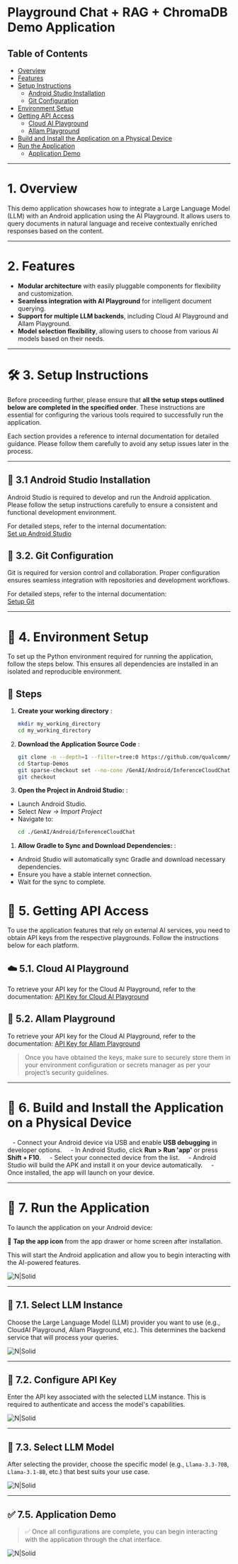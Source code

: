 # Playground Chat + RAG + ChromaDB Demo Application

## Table of Contents
- [Overview](#1-overview)
- [Features](#2-features)
- [Setup Instructions](#%EF%B8%8F-3-setup-instructions)
  - [Android Studio Installation](#-31-android-studio-installation)
  - [Git Configuration](#-32-git-configuration)
- [Environment Setup](#-4-environment-setup)
- [Getting API Access](#-5-getting-api-access)
  - [Cloud AI Playground](#%EF%B8%8F-51-cloud-ai-playground)
  - [Allam Playground](#-52-allam-playground)
- [Build and Install the Application on a Physical Device](#-6-build-and-install-the-application-on-a-physical-device)
- [Run the Application](#-7-run-the-application)
  - [Application Demo](#-75-application-demo)



---

# 1. Overview

This demo application showcases how to integrate a Large Language Model (LLM) with an Android application using the AI Playground. It allows users to query documents in natural language and receive contextually enriched responses based on the content.

---

# 2. Features

- **Modular architecture** with easily pluggable components for flexibility and customization.  
- **Seamless integration with AI Playground** for intelligent document querying.  
- **Support for multiple LLM backends**, including Cloud AI Playground and Allam Playground.
- **Model selection flexibility**, allowing users to choose from various AI models based on their needs.

---

# 🛠️ 3. Setup Instructions

Before proceeding further, please ensure that **all the setup steps outlined below are completed in the specified order**. These instructions are essential for configuring the various tools required to successfully run the application.

Each section provides a reference to internal documentation for detailed guidance. Please follow them carefully to avoid any setup issues later in the process.

---
## 📱 3.1 Android Studio Installation

Android Studio is required to develop and run the Android application. Please follow the setup instructions carefully to ensure a consistent and functional development environment.

For detailed steps, refer to the internal documentation:  
[Set up Android Studio]( ../../../Hardware/Tools.md#android-studio-setup)

## 🔧 3.2. Git Configuration

Git is required for version control and collaboration. Proper configuration ensures seamless integration with repositories and development workflows.

For detailed steps, refer to the internal documentation:  
[Setup Git]( ../../../Hardware/Tools.md#git-setup)

---
# 🧪 4. Environment Setup

To set up the Python environment required for running the application, follow the steps below. This ensures all dependencies are installed in an isolated and reproducible environment.

## 🔧 Steps

1. **Create your working directory** :
   ```bash
   mkdir my_working_directory
   cd my_working_directory
   ```

1. **Download the Application Source Code** :
   ```bash
   git clone -n --depth=1 --filter=tree:0 https://github.com/qualcomm/Startup-Demos.git
   cd Startup-Demos
   git sparse-checkout set --no-cone /GenAI/Android/InferenceCloudChat
   git checkout
   ```
   
1. **Open the Project in Android Studio:** :
- Launch Android Studio.
- Select *New -> Import Project*
- Navigate to:
   ```bash
   cd ./GenAI/Android/InferenceCloudChat
   ```

1. **Allow Gradle to Sync and Download Dependencies:** :
- Android Studio will automatically sync Gradle and download necessary dependencies.
- Ensure you have a stable internet connection.
- Wait for the sync to complete.

# 🔑 5. Getting API Access

To use the application features that rely on external AI services, you need to obtain API keys from the respective playgrounds. Follow the instructions below for each platform.

## ☁️ 5.1. Cloud AI Playground

To retrieve your API key for the Cloud AI Playground, refer to the documentation: 
[API Key for Cloud AI Playground](../../../Hardware/Cloud%20AI%20Playground.md#APIKey-for-CloudAI-Playground)

## 🧠 5.2. Allam Playground

To retrieve your API key for the Cloud AI Playground, refer to the documentation: 
[API Key for Allam Playground](../../../Hardware/Cloud%20AI%20Playground.md#APIKey-for-Allam-Playground)

> Once you have obtained the keys, make sure to securely store them in your environment configuration or secrets manager as per your project’s security guidelines.

---

# 📲 6. Build and Install the Application on a Physical Device
   - Connect your Android device via USB and enable **USB debugging** in developer options.  
   - In Android Studio, click **Run > Run 'app'** or press **Shift + F10**.  
   - Select your connected device from the list.  
   - Android Studio will build the APK and install it on your device automatically.  
   - Once installed, the app will launch on your device.

---

# 🚀 7. Run the Application


To launch the application on your Android device:

📱 **Tap the app icon** from the app drawer or home screen after installation.

This will start the Android application and allow you to begin interacting with the AI-powered features.

![N|Solid](./images/InferenceCloudLaunch.gif)

---

## 🧠 7.1. Select LLM Instance

Choose the Large Language Model (LLM) provider you want to use (e.g., CloudAI Playground, Allam Playground, etc.). This determines the backend service that will process your queries.

![N|Solid](./images/SelectLLMInstance.png)

---

## 🔐 7.2. Configure API Key

Enter the API key associated with the selected LLM instance. This is required to authenticate and access the model's capabilities.

![N|Solid](./images/ConfigureLLMAPIKey.png)

---

## 🧬 7.3. Select LLM Model

After selecting the provider, choose the specific model (e.g., `Llama-3.3-70B`, `Llama-3.1-8B`, etc.) that best suits your use case.

![N|Solid](./images/SelectLLMModel.png)

---

## ✅ 7.5. Application Demo
> ✅ Once all configurations are complete, you can begin interacting with the application through the chat interface.

![N|Solid](./images/InferenceCloudDemo.gif)

